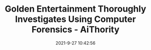 ---
"title": "Golden Entertainment Thoroughly Investigates Using Computer Forensics - AiThority"
"date": "2021-9-27 10:42:56"
"feed_name": "GOOGLENEWSINDUSTRIAL"
"feed_website": "https://news.google.com/search?q=industrial%2Bincident&hl=en-US&gl=US&ceid=US:en"
"feed_rss": "https://news.google.com/rss/search?q=industrial%2Bincident&hl=en-US&gl=US&ceid=US:en"
"link": "https://aithority.com/security/golden-entertainment-thoroughly-investigates-using-computer-forensics/"
"source": "{'href': 'https://aithority.com', 'title': 'AiThority'}"
"file": "_posts/2021-1-1-6511afb5424c5f0fcf80bf931e32f423b2c0f732.md"
"accident": "0"
"drilling": "0"
"dead": "0"
"injured": "0"
"arrested": "0"
"where": "unknown site"
"causes": "unknown"
"place": "unknown place"
---